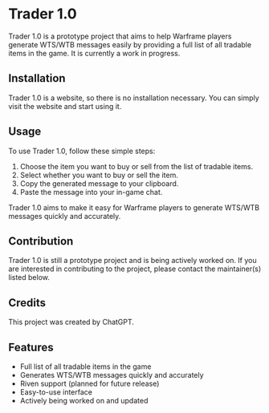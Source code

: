 # Trader 1.0

Trader 1.0 is a prototype project that aims to help Warframe players generate WTS/WTB messages easily by providing a full list of all tradable items in the game. It is currently a work in progress.

## Installation

Trader 1.0 is a website, so there is no installation necessary. You can simply visit the website and start using it.

## Usage

To use Trader 1.0, follow these simple steps:

1. Choose the item you want to buy or sell from the list of tradable items.
2. Select whether you want to buy or sell the item.
3. Copy the generated message to your clipboard.
4. Paste the message into your in-game chat.

Trader 1.0 aims to make it easy for Warframe players to generate WTS/WTB messages quickly and accurately.

## Contribution

Trader 1.0 is still a prototype project and is being actively worked on. If you are interested in contributing to the project, please contact the maintainer(s) listed below.

## Credits

This project was created by ChatGPT.

## Features

- Full list of all tradable items in the game
- Generates WTS/WTB messages quickly and accurately
- Riven support (planned for future release)
- Easy-to-use interface
- Actively being worked on and updated
